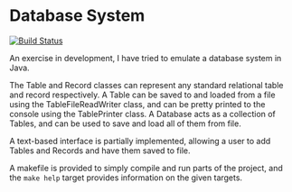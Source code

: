 # Database System
[![Build Status](https://github.com/rjmcf/DatabaseSystem/actions/workflows/github-actions.yml/badge.svg)](https://github.com/rjmcf/DatabaseSystem/actions/workflows/github-actions.yml)

An exercise in development, I have tried to emulate a database system in Java.

The Table and Record classes can represent any standard relational table and record respectively.
A Table can be saved to and loaded from a file using the TableFileReadWriter class, and can be pretty printed to the console using the TablePrinter class.
A Database acts as a collection of Tables, and can be used to save and load all of them from file.

A text-based interface is partially implemented, allowing a user to add Tables and Records and have them saved to file.

A makefile is provided to simply compile and run parts of the project, and the `make help` target provides information on the given targets.

